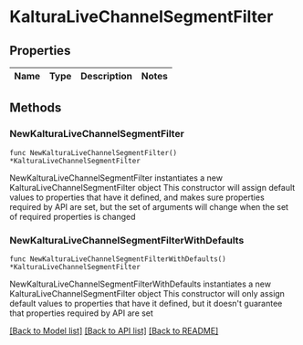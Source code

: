 # KalturaLiveChannelSegmentFilter

## Properties

Name | Type | Description | Notes
------------ | ------------- | ------------- | -------------

## Methods

### NewKalturaLiveChannelSegmentFilter

`func NewKalturaLiveChannelSegmentFilter() *KalturaLiveChannelSegmentFilter`

NewKalturaLiveChannelSegmentFilter instantiates a new KalturaLiveChannelSegmentFilter object
This constructor will assign default values to properties that have it defined,
and makes sure properties required by API are set, but the set of arguments
will change when the set of required properties is changed

### NewKalturaLiveChannelSegmentFilterWithDefaults

`func NewKalturaLiveChannelSegmentFilterWithDefaults() *KalturaLiveChannelSegmentFilter`

NewKalturaLiveChannelSegmentFilterWithDefaults instantiates a new KalturaLiveChannelSegmentFilter object
This constructor will only assign default values to properties that have it defined,
but it doesn't guarantee that properties required by API are set


[[Back to Model list]](../README.md#documentation-for-models) [[Back to API list]](../README.md#documentation-for-api-endpoints) [[Back to README]](../README.md)


